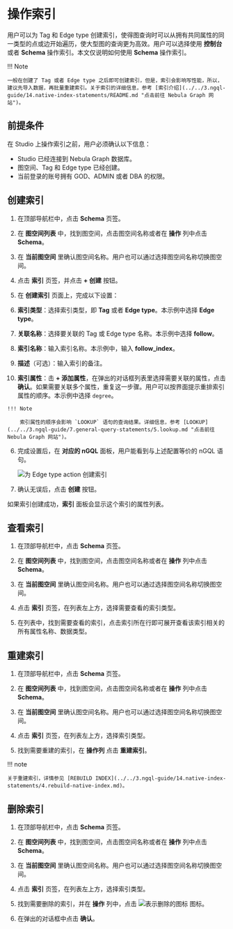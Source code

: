 # 操作索引

用户可以为 Tag 和 Edge type 创建索引，使得图查询时可以从拥有共同属性的同一类型的点或边开始遍历，使大型图的查询更为高效。用户可以选择使用 **控制台** 或者 **Schema** 操作索引。本文仅说明如何使用 **Schema** 操作索引。

!!! Note

    一般在创建了 Tag 或者 Edge type 之后即可创建索引，但是，索引会影响写性能，所以，建议先导入数据，再批量重建索引。关于索引的详细信息，参考 [索引介绍](../../3.ngql-guide/14.native-index-statements/README.md "点击前往 Nebula Graph 网站")。

## 前提条件

在 Studio 上操作索引之前，用户必须确认以下信息：

- Studio 已经连接到 Nebula Graph 数据库。
- 图空间、Tag 和 Edge type 已经创建。
- 当前登录的账号拥有 GOD、ADMIN 或者 DBA 的权限。

## 创建索引

1. 在顶部导航栏中，点击 **Schema** 页签。
  
2. 在 **图空间列表** 中，找到图空间，点击图空间名称或者在 **操作** 列中点击 **Schema**。

3. 在 **当前图空间** 里确认图空间名称。用户也可以通过选择图空间名称切换图空间。

4. 点击 **索引** 页签，并点击 **+ 创建** 按钮。

5. 在 **创建索引** 页面上，完成以下设置：

  1. **索引类型**：选择索引类型，即 **Tag** 或者 **Edge type**。本示例中选择 **Edge type**。
  2. **关联名称**：选择要关联的 Tag 或 Edge type 名称。本示例中选择 **follow**。
  3. **索引名称**：输入索引名称。本示例中，输入 **follow_index**。
  4. **描述**（可选）：输入索引的备注。
  5. **索引属性**：击 **+ 添加属性**，在弹出的对话框列表里选择需要关联的属性，点击 **确认**。如果需要关联多个属性，重复这一步骤。用户可以按界面提示重排索引属性的顺序。本示例中选择 `degree`。

    !!! Note

        索引属性的顺序会影响 `LOOKUP` 语句的查询结果。详细信息，参考 [LOOKUP](../../3.ngql-guide/7.general-query-statements/5.lookup.md "点击前往 Nebula Graph 网站")。

6. 完成设置后，在 **对应的 nGQL** 面板，用户能看到与上述配置等价的 nGQL 语句。  

   ![为 Edge type action 创建索引](https://docs-cdn.nebula-graph.com.cn/figures/st-ug-005-cn.png "创建索引")

7. 确认无误后，点击 **创建** 按钮。

如果索引创建成功，**索引** 面板会显示这个索引的属性列表。

## 查看索引

1. 在顶部导航栏中，点击 **Schema** 页签。

2. 在 **图空间列表** 中，找到图空间，点击图空间名称或者在 **操作** 列中点击 **Schema**。

3. 在 **当前图空间** 里确认图空间名称。用户也可以通过选择图空间名称切换图空间。

4. 点击 **索引** 页签，在列表左上方，选择需要查看的索引类型。

5. 在列表中，找到需要查看的索引，点击索引所在行即可展开查看该索引相关的所有属性名称、数据类型。

## 重建索引

1. 在顶部导航栏中，点击 **Schema** 页签。

2. 在 **图空间列表** 中，找到图空间，点击图空间名称或者在 **操作** 列中点击 **Schema**。

3. 在 **当前图空间** 里确认图空间名称。用户也可以通过选择图空间名称切换图空间。

4. 点击 **索引** 页签，在列表左上方，选择索引类型。

5. 找到需要重建的索引，在 **操作列** 点击 **重建索引**。

!!! note

    关于重建索引，详情参见 [REBUILD INDEX](../../3.ngql-guide/14.native-index-statements/4.rebuild-native-index.md)。

## 删除索引

1. 在顶部导航栏中，点击 **Schema** 页签。

2. 在 **图空间列表** 中，找到图空间，点击图空间名称或者在 **操作** 列中点击 **Schema**。

3. 在 **当前图空间** 里确认图空间名称。用户也可以通过选择图空间名称切换图空间。

4. 点击 **索引** 页签，在列表左上方，选择索引类型。

5. 找到需要删除的索引，并在 **操作** 列中，点击 ![表示删除的图标](https://docs-cdn.nebula-graph.com.cn/figures/alert-delete.png) 图标。

6. 在弹出的对话框中点击 **确认**。
